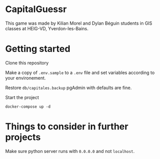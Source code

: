 # CapitalGuessr

This game was made by Kilian Morel and Dylan Béguin students in GIS classes at HEIG-VD, Yverdon-les-Bains.

# Getting started

Clone this repository

Make a copy of `.env.sample` to a `.env` file and set variables according to your environement.

Restore `db/capitales.backup` pgAdmin with defaults are fine.

Start the project

```psql
docker-compose up -d
```

# Things to consider in further projects

Make sure python server runs with `0.0.0.0` and not `localhost`.
